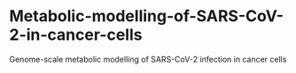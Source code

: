 # Metabolic-modelling-of-SARS-CoV-2-in-cancer-cells
Genome-scale metabolic modelling of SARS-CoV-2 infection in cancer cells
